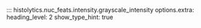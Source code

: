 ::: histolytics.nuc_feats.intensity.grayscale_intensity
    options.extra:
      heading_level: 2
      show_type_hint: true
